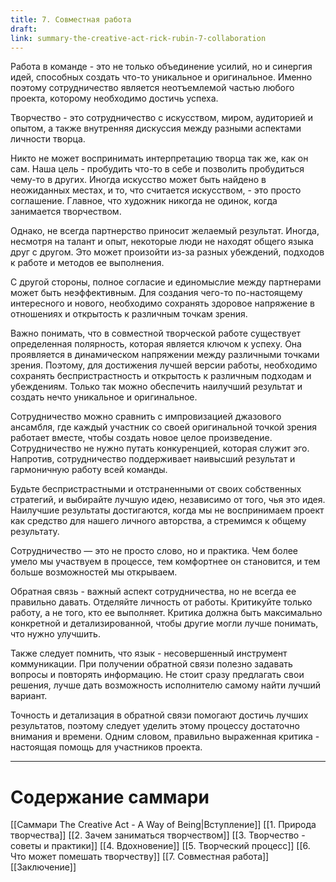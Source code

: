 ```yaml
---
title: 7. Совместная работа
draft: 
link: summary-the-creative-act-rick-rubin-7-collaboration
---
```

Работа в команде - это не только объединение усилий, но и синергия идей, способных создать что-то уникальное и оригинальное. Именно поэтому сотрудничество является неотъемлемой частью любого проекта, которому необходимо достичь успеха.

Творчество - это сотрудничество с искусством, миром, аудиторией и опытом, а также внутренняя дискуссия между разными аспектами личности творца.

Никто не может воспринимать интерпретацию творца так же, как он сам. Наша цель - пробудить что-то в себе и позволить пробудиться чему-то в других. Иногда искусство может быть найдено в неожиданных местах, и то, что считается искусством, - это просто соглашение. Главное, что художник никогда не одинок, когда занимается творчеством.

Однако, не всегда партнерство приносит желаемый результат. Иногда, несмотря на талант и опыт, некоторые люди не находят общего языка друг с другом. Это может произойти из-за разных убеждений, подходов к работе и методов ее выполнения.

С другой стороны, полное согласие и единомыслие между партнерами может быть неэффективным. Для создания чего-то по-настоящему интересного и нового, необходимо сохранять здоровое напряжение в отношениях и открытость к различным точкам зрения.

Важно понимать, что в совместной творческой работе существует определенная полярность, которая является ключом к успеху. Она проявляется в динамическом напряжении между различными точками зрения. Поэтому, для достижения лучшей версии работы, необходимо сохранять беспристрастность и открытость к различным подходам и убеждениям. Только так можно обеспечить наилучший результат и создать нечто уникальное и оригинальное.

Сотрудничество можно сравнить с импровизацией джазового ансамбля, где каждый участник со своей оригинальной точкой зрения работает вместе, чтобы создать новое целое произведение. Сотрудничество не нужно путать конкуренцией, которая служит эго. Напротив, сотрудничество поддерживает наивысший результат и гармоничную работу всей команды.

Будьте беспристрастными и отстраненными от своих собственных стратегий, и выбирайте лучшую идею, независимо от того, чья это идея. Наилучшие результаты достигаются, когда мы не воспринимаем проект как средство для нашего личного авторства, а стремимся к общему результату.

Сотрудничество — это не просто слово, но и практика. Чем более умело мы участвуем в процессе, тем комфортнее он становится, и тем больше возможностей мы открываем.

Обратная связь - важный аспект сотрудничества, но не всегда ее правильно давать. Отделяйте личность от работы. Критикуйте только работу, а не того, кто ее выполняет. Критика должна быть максимально конкретной и детализированной, чтобы другие могли лучше понимать, что нужно улучшить.

Также следует помнить, что язык - несовершенный инструмент коммуникации. При получении обратной связи полезно задавать вопросы и повторять информацию. Не стоит сразу предлагать свои решения, лучше дать возможность исполнителю самому найти лучший вариант.

Точность и детализация в обратной связи помогают достичь лучших результатов, поэтому следует уделить этому процессу достаточно внимания и времени. Одним словом, правильно выраженная критика - настоящая помощь для участников проекта.

---
# Содержание саммари
[[Саммари The Creative Act - A Way of Being|Вступление]]
[[1. Природа творчества]]
[[2. Зачем заниматься творчеством]]
[[3. Творчество - советы и практики]]
[[4. Вдохновение]]
[[5. Творческий процесс]]
[[6. Что может помешать творчеству]]
[[7. Совместная работа]]
[[Заключение]]